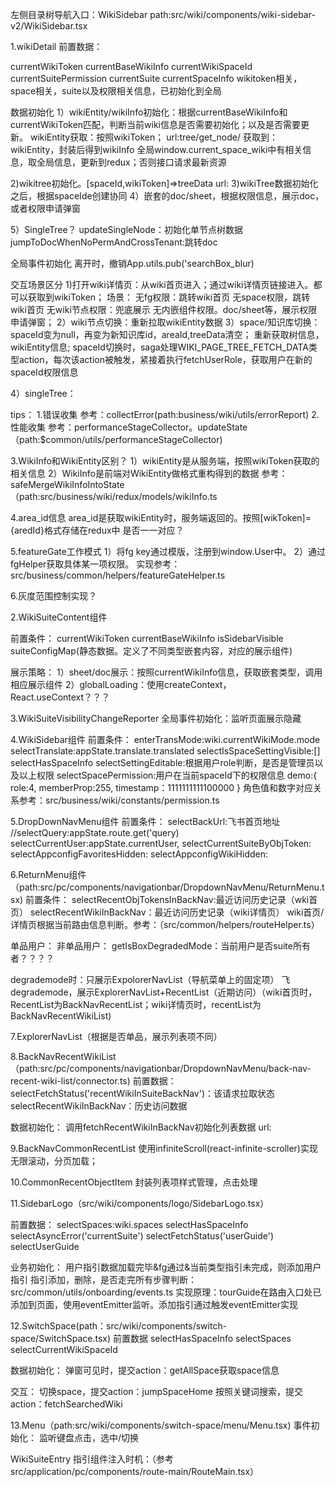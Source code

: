 
左侧目录树导航入口：WikiSidebar
path:src/wiki/components/wiki-sidebar-v2/WikiSidebar.tsx

1.wikiDetail
前置数据：

currentWikiToken
currentBaseWikiInfo
currentWikiSpaceId
currentSuitePermission
currentSuite
currentSpaceInfo
wikitoken相关，space相关，suite以及权限相关信息，已初始化到全局
                                                                            
数据初始化
1）wikiEntity/wikiInfo初始化：根据currentBaseWikiInfo和currentWikiToken匹配，判断当前wiki信息是否需要初始化；以及是否需要更新。
wikiEntity获取：按照wikiToken；
url:tree/get_node/
获取到：wikiEntity，封装后得到wikiInfo
全局window.current_space_wiki中有相关信息，取全局信息，更新到redux；否则接口请求最新资源

2)wikitree初始化。[spaceId,wikiToken]=>treeData
url:
3)wikiTree数据初始化之后，根据spaceIde创建协同
4）嵌套的doc/sheet，根据权限信息，展示doc，或者权限申请弹窗

5）SingleTree？
updateSingleNode：初始化单节点树数据
jumpToDocWhenNoPermAndCrossTenant:跳转doc


全局事件初始化
离开时，撤销App.utils.pub('searchBox_blur)

交互场景区分
1)打开wiki详情页：从wiki首页进入；通过wiki详情页链接进入。都可以获取到wikiToken；
场景：
无fg权限：跳转wiki首页
无space权限，跳转wiki首页
无wiki节点权限：兜底展示
无内嵌组件权限。doc/sheet等，展示权限申请弹窗；
2）wiki节点切换：重新拉取wikiEntity数据
3）space/知识库切换：
spaceId变为null，再变为新知识库id，areaId,treeData清空；
重新获取树信息，wikiEntity信息;
spaceId切换时，saga处理WIKI_PAGE_TREE_FETCH_DATA类型action，每次该action被触发，紧接着执行fetchUserRole，获取用户在新的spaceId权限信息


4）singleTree：


tips：
1.错误收集
参考：collectError(path:business/wiki/utils/errorReport)
2.性能收集
参考：performanceStageCollector。updateState（path:$common/utils/performanceStageCollector)

3.WikiInfo和WikiEntity区别？
1）wikiEntity是从服务端，按照wikiToken获取的相关信息
2）WikiInfo是前端对WikiEntity做格式重构得到的数据
参考：safeMergeWikiInfoIntoState（path:src/business/wiki/redux/models/wikiInfo.ts

4.area_id信息
area_id是获取wikiEntity时，服务端返回的。按照[wikToken]={aredId}格式存储在redux中
是否一一对应？

5.featureGate工作模式
1）将fg key通过模版，注册到window.User中。
2）通过fgHelper获取具体某一项权限。
实现参考：src/business/common/helpers/featureGateHelper.ts

6.灰度范围控制实现？


2.WikiSuiteContent组件

前置条件：
currentWikiToken
currentBaseWikiInfo
isSidebarVisible
suiteConfigMap(静态数据。定义了不同类型嵌套内容，对应的展示组件)

展示策略：
1）sheet/doc展示：按照currentWikiInfo信息，获取嵌套类型，调用相应展示组件
2）globalLoading：使用createContext，React.useContext？？？


3.WikiSuiteVisibilityChangeReporter
全局事件初始化：监听页面展示隐藏


4.WikiSidebar组件
前置条件：
enterTransMode:wiki.currentWikiMode.mode
selectTranslate:appState.translate.translated
selectIsSpaceSettingVisible:[]
selectHasSpaceInfo
selectSettingEditable:根据用户role判断，是否是管理员以及以上权限
selectSpacePermission:用户在当前spaceId下的权限信息
demo:{
    role:4,
    memberProp:255,
    timestamp：1111111111100000
}
角色值和数字对应关系参考：src/business/wiki/constants/permission.ts

5.DropDownNavMenu组件
前置条件：
selectBackUrl:飞书首页地址
//selectQuery:appState.route.get('query)
selectCurrentUser:appState.currentUser,
selectCurrentSuiteByObjToken:
selectAppconfigFavoritesHidden:
selectAppconfigWikiHidden:


6.ReturnMenu组件（path:src/pc/components/navigationbar/DropdownNavMenu/ReturnMenu.tsx)
前置条件：
selectRecentObjTokensInBackNav:最近访问历史记录（wki首页）
selectRecentWikiInBackNav：最近访问历史记录（wiki详情页）
wiki首页/详情页根据当前路由信息判断。参考：（src/common/helpers/routeHelper.ts）

单品用户：
非单品用户：
getIsBoxDegradedMode：当前用户是否suite所有者？？？？

degrademode时：只展示ExpolorerNavList（导航菜单上的固定项）
飞degrademode，展示ExplorerNavList+RecentList（近期访问）（wiki首页时，RecentList为BackNavRecentList；wiki详情页时，recentList为BackNavRecentWikiList)


7.ExplorerNavList（根据是否单品，展示列表项不同）

8.BackNavRecentWikiList（path:src/pc/components/navigationbar/DropdownNavMenu/back-nav-recent-wiki-list/connector.ts)
前置数据：
selectFetchStatus('recentWikiInSuiteBackNav')：该请求拉取状态
selectRecentWikiInBackNav：历史访问数据

数据初始化：
调用fetchRecentWikiInBackNav初始化列表数据
url:



9.BackNavCommonRecentList
使用infiniteScroll(react-infinite-scroller)实现无限滚动，分页加载；

10.CommonRecentObjectItem
封装列表项样式管理，点击处理

11.SidebarLogo（src/wiki/components/logo/SidebarLogo.tsx）

前置数据：
selectSpaces:wiki.spaces
selectHasSpaceInfo
selectAsyncError('currentSuite')
selectFetchStatus('userGuide')
selectUserGuide

业务初始化：
用户指引数据加载完毕&fg通过&当前类型指引未完成，则添加用户指引
指引添加，删除，是否走完所有步骤判断：src/common/utils/onboarding/events.ts
实现原理：tourGuide在路由入口处已添加到页面，使用eventEmitter监听。添加指引通过触发eventEmitter实现

12.SwitchSpace(path：src/wiki/components/switch-space/SwitchSpace.tsx)
前置数据
selectHasSpaceInfo
selectSpaces
selectCurrentWikiSpaceId

数据初始化：
弹窗可见时，提交action：getAllSpace获取space信息

交互：
切换space，提交action：jumpSpaceHome
按照关键词搜索，提交action：fetchSearchedWiki

13.Menu（path:src/wiki/components/switch-space/menu/Menu.tsx)
事件初始化：
监听键盘点击，选中/切换






WikiSuiteEntry
指引组件注入时机：（参考src/application/pc/components/route-main/RouteMain.tsx）
